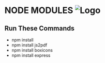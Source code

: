 # NODE MODULES ![Logo](https://img.icons8.com/?size=100&id=54087&format=png&color=000000)
## Run These Commands

- npm install 
- npm install js2pdf
- npm install boxicons
- npm install express

